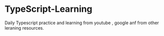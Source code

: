 # TypeScript-Learning
Daily Typescript practice and learning from youtube , google anf from other leraning resources.
